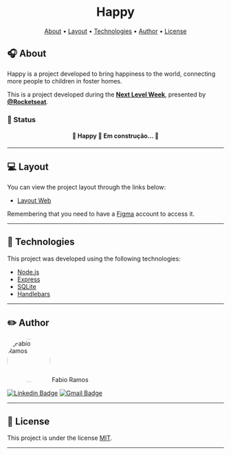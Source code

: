 <h1 align="center">
    <span align="center">Happy</span>
</h1>

<p align="center">
    <a href="#headphones-about">About</a>  • 
    <a href="#computer-layout">Layout</a>  • 
    <a href="#microscope-technologies">Technologies</a>  •  
    <a href="#pencil2-author">Author</a>  •  
    <a href="#pencil-license">License</a>
</p>

## :headphones: About

Happy is a project developed to bring happiness to the world, connecting more people to children in foster homes.

This is a project developed during the **[Next Level Week](https://nextlevelweek.com/)**, presented by **[@Rocketseat](https://github.com/Rocketseat)**.

### :rocket: Status

<h4 align="center"> 
	🚧  Happy 🚀 Em construção...  🚧
</h4>

---

## :computer: Layout

You can view the project layout through the links below:

- [Layout Web](https://www.figma.com/file/mDEbnoojksG4w8sOxmudh3/Happy-Web?node-id=0%3A1) 

Remembering that you need to have a [Figma](http://figma.com/) account to access it.

---

## :microscope: Technologies

This project was developed using the following technologies:

- [Node.js](https://nodejs.org/en/)
- [Express](https://expressjs.com/pt-br/)
- [SQLite](https://www.sqlite.org/index.html)
- [Handlebars](https://handlebarsjs.com/)

---

## :pencil2: Author

 <img style="border-radius: 50%;" src="https://avatars.githubusercontent.com/u/34969286?s=400&u=15eb378fc8be34ee27c691a916634fe9a7a999a0&v=4" width="100px;" alt="Fabio Ramos"/>
 <span>Fabio Ramos</span>

[![Linkedin Badge](https://img.shields.io/badge/-FabioRamos-blue?style=flat-square&logo=Linkedin&logoColor=white&link=https://www.linkedin.com/in/fabioalvesramos/)](https://www.linkedin.com/in/fabioalvesramos/) 
[![Gmail Badge](https://img.shields.io/badge/-fabioalvesramos12@gmail.com-c14438?style=flat-square&logo=Gmail&logoColor=white&link=mailto:fabioalvesramos12@gmail.com)](mailto:fabioalvesramos12@gmail.com)

---

## :pencil: License

This project is under the license [MIT](./LICENSE).

---